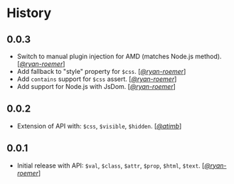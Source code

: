 History
=======

## 0.0.3

* Switch to manual plugin injection for AMD (matches Node.js method).
  [*[@ryan-roemer][]*]
* Add fallback to "style" property for `$css`. [*[@ryan-roemer][]*]
* Add `contains` support for `$css` assert. [*[@ryan-roemer][]*]
* Add support for Node.js with JsDom. [*[@ryan-roemer][]*]

## 0.0.2

* Extension of API with: `$css`, `$visible`, `$hidden`. [*[@atimb][]*]

## 0.0.1

* Initial release with API: `$val`, `$class`, `$attr`, `$prop`, `$html`,
  `$text`. [*[@ryan-roemer][]*]

[@atimb]: https://github.com/atimb
[@ryan-roemer]: https://github.com/ryan-roemer
